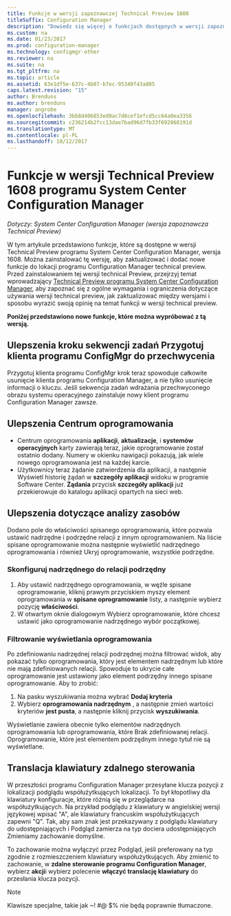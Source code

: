 ```yaml
---
title: Funkcje w wersji zapoznawczej Technical Preview 1608
titleSuffix: Configuration Manager
description: "Dowiedz się więcej o funkcjach dostępnych w wersji zapoznawczej Technical Preview programu System Center Configuration Manager, wersja 1608."
ms.custom: na
ms.date: 01/23/2017
ms.prod: configuration-manager
ms.technology: configmgr-other
ms.reviewer: na
ms.suite: na
ms.tgt_pltfrm: na
ms.topic: article
ms.assetid: 63e1df5e-637c-4b07-b7ec-95340f43a805
caps.latest.revision: "15"
author: Brenduns
ms.author: brenduns
manager: angrobe
ms.openlocfilehash: 3bb8d406853ed0ac7d8cef1efcd5cc64a0ea3356
ms.sourcegitcommit: c236214b2fcc13dae7bad96d7fb33f692868191d
ms.translationtype: MT
ms.contentlocale: pl-PL
ms.lasthandoff: 10/12/2017
---
```

# <a name="capabilities-in-technical-preview-1608-for-system-center-configuration-manager"></a>Funkcje w wersji Technical Preview 1608 programu System Center Configuration Manager

*Dotyczy: System Center Configuration Manager (wersja zapoznawcza Technical Preview)*

W tym artykule przedstawiono funkcje, które są dostępne w wersji Technical Preview programu System Center Configuration Manager, wersja 1608. Można zainstalować tę wersję, aby zaktualizować i dodać nowe funkcje do lokacji programu Configuration Manager technical preview.      Przed zainstalowaniem tej wersji technical Preview, przejrzyj temat wprowadzający [Technical Preview programu System Center Configuration Manager](../../core/get-started/technical-preview.md), aby zapoznać się z ogólne wymagania i ograniczenia dotyczące używania wersji technical preview, jak zaktualizować między wersjami i sposobu wyrazić swoją opinię na temat funkcji w wersji technical preview.    


**Poniżej przedstawiono nowe funkcje, które można wypróbować z tą wersją.**  




##  <a name="improvements-to-the-prepare-configmgr-client-for-capture-task-sequence-step"></a>Ulepszenia kroku sekwencji zadań Przygotuj klienta programu ConfigMgr do przechwycenia  
Przygotuj klienta programu ConfigMgr krok teraz spowoduje całkowite usunięcie klienta programu Configuration Manager, a nie tylko usunięcie informacji o kluczu. Jeśli sekwencja zadań wdrażania przechwyconego obrazu systemu operacyjnego zainstaluje nowy klient programu Configuration Manager zawsze.  


## <a name="improvements-to-software-center"></a>Ulepszenia Centrum oprogramowania
* Centrum oprogramowania **aplikacji**, **aktualizacje**, i **systemów operacyjnych** karty zawierają teraz, jakie oprogramowanie został ostatnio dodany. Numery w okienku nawigacji pokazują, jak wiele nowego oprogramowania jest na każdej karcie.
* Użytkownicy teraz żądanie zatwierdzenia dla aplikacji, a następnie Wyświetl historię żądań w **szczegóły aplikacji** widoku w programie Software Center. **Żądania** przycisk **szczegóły aplikacji** już przekierowuje do katalogu aplikacji opartych na sieci web.

## <a name="improvements-to-asset-intelligence"></a>Ulepszenia dotyczące analizy zasobów
Dodano pole do właściwości spisanego oprogramowania, które pozwala ustawić nadrzędne i podrzędne relacji z innym oprogramowaniem. Na liście spisane oprogramowanie można następnie wyświetlić nadrzędnego oprogramowania i również Ukryj oprogramowanie, wszystkie podrzędne.

### <a name="configure-a-parent-to-child-relationship"></a>Skonfiguruj nadrzędnego do relacji podrzędny
  1. Aby ustawić nadrzędnego oprogramowania, w węźle spisane oprogramowanie, kliknij prawym przyciskiem myszy element oprogramowania w **spisane oprogramowanie** listy, a następnie wybierz pozycję **właściwości**.
  2. W otwartym oknie dialogowym Wybierz oprogramowanie, które chcesz ustawić jako oprogramowanie nadrzędnego wybór początkowej.

### <a name="filter-the-software-display"></a>Filtrowanie wyświetlania oprogramowania
Po zdefiniowaniu nadrzędnej relacji podrzędnej można filtrować widok, aby pokazać tylko oprogramowania, który jest elementem nadrzędnym lub które nie mają zdefiniowanych relacji. Spowoduje to ukrycie całe oprogramowanie jest ustawiony jako element podrzędny innego spisane oprogramowanie. Aby to zrobić:
   1.   Na pasku wyszukiwania można wybrać **Dodaj kryteria**
   2. Wybierz **oprogramowania nadrzędnym** , a następnie zmień wartości kryteriów **jest pusta**, a następnie kliknij przycisk **wyszukiwania**.

Wyświetlanie zawiera obecnie tylko elementów nadrzędnych oprogramowania lub oprogramowania, które Brak zdefiniowanej relacji. Oprogramowanie, które jest elementem podrzędnym innego tytuł nie są wyświetlane.

## <a name="remote-control-keyboard-translation"></a>Translacja klawiatury zdalnego sterowania
W przeszłości programu Configuration Manager przesyłane klucza pozycji z lokalizacji podglądu współużytkujących lokalizacji. To był kłopotliwy dla klawiatury konfiguracje, które różnią się w przeglądarce na współużytkujących. Na przykład podglądu z klawiatury w angielskiej wersji językowej wpisać "A", ale klawiatury francuskim współużytkujących zapewni "Q". Tak, aby sam znak jest przekazywany z podglądu klawiatury do udostępniających i Podgląd zamierza na typ dociera udostępniających Zmieniamy zachowanie domyślne.

To zachowanie można wyłączyć przez Podgląd, jeśli preferowany na typ zgodnie z rozmieszczeniem klawiatury współużytkujących. Aby zmienić to zachowanie, w **zdalne sterowanie programu Configuration Manager**, wybierz **akcji**i wybierz polecenie **włączyć translację klawiatury** do przesłania klucza pozycji.

> [!NOTE]
>
> Klawisze specjalne, takie jak ~! #@ $% nie będą poprawnie tłumaczone.
